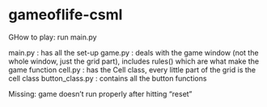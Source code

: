 # gameoflife-csml
GHow to play: run main.py

main.py : has all the set-up 
game.py : deals with the game window (not the whole window, just the grid part), includes rules() which are what make the game function
cell.py : has the Cell class, every little part of the grid is the cell class
button_class.py : contains all the button functions

Missing: game doesn’t run properly after hitting “reset”
